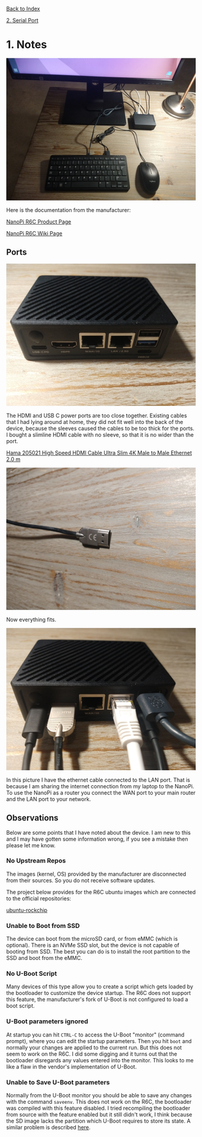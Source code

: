 
[Back to Index](nanopi.00.index.md)

[2. Serial Port](nanopi.02.serial_port.md)

# 1. Notes

![desktop](img/nanopir6c.00.desktop.jpg "desktop")

Here is the documentation from the manufacturer:

[NanoPi R6C Product Page](https://www.friendlyelec.com/index.php?route=product/product&product_id=291)

[NanoPi R6C Wiki Page](https://wiki.friendlyelec.com/wiki/index.php/NanoPi_R6C)

## Ports

![ports](img/nanopir6c.10.back.jpg "ports")

The HDMI and USB C power ports are too close together.  Existing cables that I had lying around at home, they did not fit well into the back of the device, because the sleeves caused the cables to be too thick for the ports.  I bought a slimline HDMI cable with no sleeve, so that it is no wider than the port.

[Hama 205021 High Speed HDMI Cable Ultra Slim 4K Male to Male Ethernet 2.0 m](https://www.amazon.co.uk/dp/B08SF4K4GG?psc=1&ref=ppx_yo2ov_dt_b_product_details)

![hdmi](img/nanopir6c.20.hdmi.jpg "hdmi")

Now everything fits.

![ports2](img/nanopir6c.30.back.jpg "ports2")

In this picture I have the ethernet cable connected to the LAN port.  That is because I am sharing the internet connection from my laptop to the NanoPi.  To use the NanoPi as a router you connect the WAN port to your main router and the LAN port to your network.

## Observations

Below are some points that I have noted about the device.  I am new to this and I may have gotten some information wrong, if you see a mistake then please let me know.

### No Upstream Repos

The images (kernel, OS) provided by the manufacturer are disconnected from their sources.  So you do not receive software updates.

The project below provides for the R6C ubuntu images which are connected to the official repositories:

[ubuntu-rockchip](https://github.com/Joshua-Riek/ubuntu-rockchip)

### Unable to Boot from SSD

The device can boot from the microSD card, or from eMMC (which is optional).  There is an NVMe SSD slot, but the device is not capable of booting from SSD.  The best you can do is to install the root partition to the SSD and boot from the eMMC.

### No U-Boot Script

Many devices of this type allow you to create a script which gets loaded by the bootloader to customize the device startup.  The R6C does not support this feature, the manufacturer's fork of U-Boot is not configured to load a boot script.

### U-Boot parameters ignored

At startup you can hit `CTRL-C` to access the U-Boot "monitor" (command prompt), where you can edit the startup parameters.  Then you hit `boot` and normally your changes are applied to the current run.  But this does not seem to work on the R6C.  I did some digging and it turns out that the bootloader disregards any values entered into the monitor.  This looks to me like a flaw in the vendor's implementation of U-Boot.

### Unable to Save U-Boot parameters

Normally from the U-Boot monitor you should be able to save any changes with the command `saveenv`.  This does not work on the R6C, the bootloader was compiled with this feature disabled.  I tried recompiling the bootloader from source with the feature enabled but it still didn't work, I think because the SD image lacks the partition which U-Boot requires to store its state.  A similar problem is described [here](https://e2e.ti.com/support/processors-group/processors/f/processors-forum/330933/environment-variable-store-issue).

